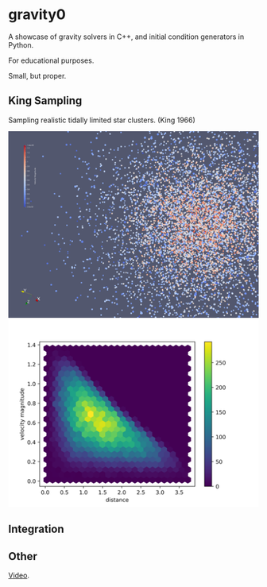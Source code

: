 # gravity0

A showcase of gravity solvers in C++, and initial condition generators in Python.

For educational purposes.

Small, but proper.


## King Sampling

Sampling realistic tidally limited star clusters. (King 1966)

<img src="https://raw.githubusercontent.com/olafx/gravity0/master/renders/King_1.png" width="600">
<img src="https://raw.githubusercontent.com/olafx/gravity0/master/renders/King_2.png" width="600">


## Integration


## Other

[Video](https://www.youtube.com/watch?v=YK2P9lmcxrs).
